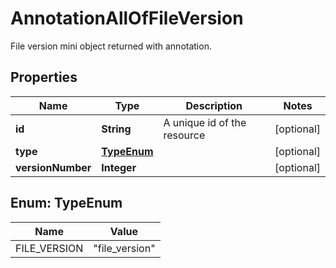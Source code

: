 

# AnnotationAllOfFileVersion

File version mini object returned with annotation.

## Properties

| Name | Type | Description | Notes |
|------------ | ------------- | ------------- | -------------|
|**id** | **String** | A unique id of the resource |  [optional] |
|**type** | [**TypeEnum**](#TypeEnum) |  |  [optional] |
|**versionNumber** | **Integer** |  |  [optional] |



## Enum: TypeEnum

| Name | Value |
|---- | -----|
| FILE_VERSION | &quot;file_version&quot; |



